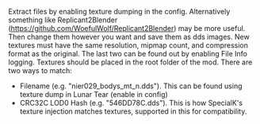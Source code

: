 Extract files by enabling texture dumping in the config. Alternatively something like Replicant2Blender (https://github.com/WoefulWolf/Replicant2Blender) may be more useful. Then change them however you want and save them as dds images. New textures must have the same resolution, mipmap count, and compression format as the original. The last two can be found out by enabling File Info logging. Textures should be placed in the root folder of the mod. There are two ways to match:

- Filename (e.g. "nier029_bodys_mt_n.dds"). This can be found using texture dump in Lunar Tear (enable in config)
- CRC32C LOD0 Hash (e.g. "546DD78C.dds"). This is how SpecialK's texture injection matches textures, supported in this for compatibility.
